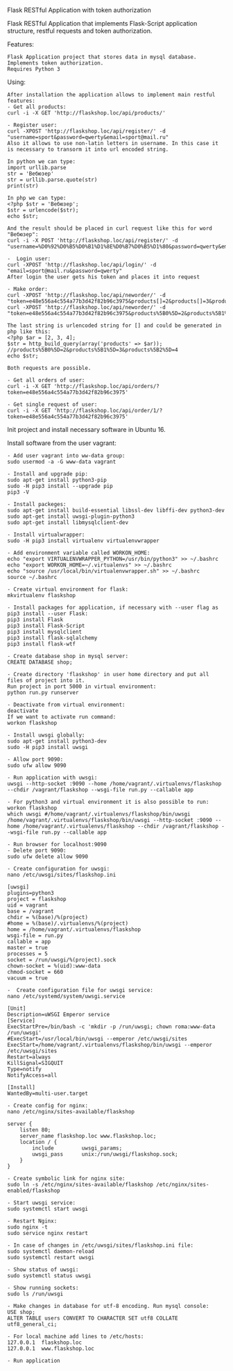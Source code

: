 Flask RESTful Application with token authorization

Flask RESTful Application that implements Flask-Script application structure, restful requests and token authorization.

Features:

    Flask Application project that stores data in mysql database.
    Implements token authorization.
    Requires Python 3

Using:

	After installation the application allows to implement main restful features:
	- Get all products:
	curl -i -X GET 'http://flaskshop.loc/api/products/'

	- Register user:
	curl -XPOST 'http://flaskshop.loc/api/register/' -d "username=sport&password=qwerty&email=sport@mail.ru"
	Also it allows to use non-latin letters in username. In this case it is necessary to transorm it into url encoded string. 

	In python we can type:
	import urllib.parse
	str = 'Вебюзер'
  	str = urllib.parse.quote(str)
  	print(str)

  	In php we can type:
  	<?php $str = 'Вебюзер';
  	$str = urlencode($str);
	echo $str;

	And the result should be placed in curl request like this for word "Вебюзер":
	curl -i -X POST 'http://flaskshop.loc/api/register/' -d "username=%D0%92%D0%B5%D0%B1%D1%8E%D0%B7%D0%B5%D1%80&password=qwerty&email=f@mail.ru"

	-  Login user:
	curl -XPOST 'http://flaskshop.loc/api/login/' -d "email=sport@mail.ru&password=qwerty"
	After login the user gets his token and places it into request

	- Make order:
	curl -XPOST 'http://flaskshop.loc/api/neworder/' -d "token=e48e556a4c554a77b3d42f82b96c3975&products[]=2&products[]=3&products[]=4"
	curl -XPOST 'http://flaskshop.loc/api/neworder/' -d "token=e48e556a4c554a77b3d42f82b96c3975&products%5B0%5D=2&products%5B1%5D=3&products%5B2%5D=1"

	The last string is urlencoded string for [] and could be generated in php like this:
	<?php $ar = [2, 3, 4];
	$str = http_build_query(array('products' => $ar)); //products%5B0%5D=2&products%5B1%5D=3&products%5B2%5D=4
	echo $str;

	Both requests are possible.

	- Get all orders of user:
	curl -i -X GET 'http://flaskshop.loc/api/orders/?token=e48e556a4c554a77b3d42f82b96c3975'

	- Get single request of user:
	curl -i -X GET 'http://flaskshop.loc/api/order/1/?token=e48e556a4c554a77b3d42f82b96c3975'


Init project and install necessary software in Ubuntu 16. 

Install software from the user vagrant:

	- Add user vagrant into ww-data group:
	sudo usermod -a -G www-data vagrant

	- Install and upgrade pip:
	sudo apt-get install python3-pip
	sudo -H pip3 install --upgrade pip
	pip3 -V

	- Install packeges:
	sudo apt-get install build-essential libssl-dev libffi-dev python3-dev 
	sudo apt-get install uwsgi-plugin-python3
	sudo apt-get install libmysqlclient-dev

	- Install virtualwrapper:
	sudo -H pip3 install virtualenv virtualenvwrapper

	- Add environment variable called WORKON_HOME:
	echo "export VIRTUALENVWRAPPER_PYTHON=/usr/bin/python3" >> ~/.bashrc
	echo "export WORKON_HOME=~/.virtualenvs" >> ~/.bashrc
	echo "source /usr/local/bin/virtualenvwrapper.sh" >> ~/.bashrc
	source ~/.bashrc

	- Create virtual environment for flask:
	mkvirtualenv flaskshop

	- Install packages for application, if necessary with --user flag as pip3 install --user Flask:
	pip3 install Flask
	pip3 install Flask-Script	
	pip3 install mysqlclient
	pip3 install flask-sqlalchemy
	pip3 install flask-wtf

	- Create database shop in mysql server:
	CREATE DATABASE shop;

	- Create directory 'flaskshop' in user home directory and put all files of project into it.
	Run project in port 5000 in virtual environment:
	python run.py runserver

	- Deactivate from virtual environment:
	deactivate
	If we want to activate run command:
	workon flaskshop

	- Install uwsgi globally:
	sudo apt-get install python3-dev
	sudo -H pip3 install uwsgi

	- Allow port 9090:
	sudo ufw allow 9090

	- Run application with uwsgi:
	uwsgi --http-socket :9090 --home /home/vagrant/.virtualenvs/flaskshop --chdir /vagrant/flaskshop --wsgi-file run.py --callable app

	- For python3 and virtual environment it is also possible to run:
	workon flaskshop
	which uwsgi #/home/vagrant/.virtualenvs/flaskshop/bin/uwsgi
	/home/vagrant/.virtualenvs/flaskshop/bin/uwsgi --http-socket :9090 --home /home/vagrant/.virtualenvs/flaskshop --chdir /vagrant/flaskshop --wsgi-file run.py --callable app

	- Run browser for localhost:9090
	- Delete port 9090:
	sudo ufw delete allow 9090	

	- Create configuration for uwsgi:
	nano /etc/uwsgi/sites/flaskshop.ini

	[uwsgi]
	plugins=python3
	project = flaskshop
	uid = vagrant
	base = /vagrant
	chdir = %(base)/%(project)
	#home = %(base)/.virtualenvs/%(project)
	home = /home/vagrant/.virtualenvs/flaskshop
	wsgi-file = run.py
	callable = app
	master = true
	processes = 5
	socket = /run/uwsgi/%(project).sock
	chown-socket = %(uid):www-data
	chmod-socket = 660
	vacuum = true

	-  Create configuration file for uwsgi service:
	nano /etc/systemd/system/uwsgi.service

	[Unit]
	Description=uWSGI Emperor service
	[Service]
	ExecStartPre=/bin/bash -c 'mkdir -p /run/uwsgi; chown roma:www-data /run/uwsgi'
	#ExecStart=/usr/local/bin/uwsgi --emperor /etc/uwsgi/sites
	ExecStart=/home/vagrant/.virtualenvs/flaskshop/bin/uwsgi --emperor /etc/uwsgi/sites
	Restart=always
	KillSignal=SIGQUIT
	Type=notify
	NotifyAccess=all

	[Install]
	WantedBy=multi-user.target

	- Create config for nginx:
	nano /etc/nginx/sites-available/flaskshop

	server {
	    listen 80;
	    server_name flaskshop.loc www.flaskshop.loc;                
	    location / {
	        include         uwsgi_params;
	        uwsgi_pass      unix:/run/uwsgi/flaskshop.sock;
	    }                                                                
	}

	- Create symbolic link for nginx site:
	sudo ln -s /etc/nginx/sites-available/flaskshop /etc/nginx/sites-enabled/flaskshop	

	- Start uwsgi service:
	sudo systemctl start uwsgi

	- Restart Nginx:
	sudo nginx -t
	sudo service nginx restart

	- In case of changes in /etc/uwsgi/sites/flaskshop.ini file:
	sudo systemctl daemon-reload
	sudo systemctl restart uwsgi

	- Show status of uwsgi:
	sudo systemctl status uwsgi

	- Show running sockets:
	sudo ls /run/uwsgi

	- Make changes in database for utf-8 encoding. Run mysql console:
	USE shop;
	ALTER TABLE users CONVERT TO CHARACTER SET utf8 COLLATE utf8_general_ci;

	- For local machine add lines to /etc/hosts:
	127.0.0.1  flaskshop.loc
	127.0.0.1  www.flaskshop.loc

	- Run application